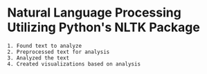 # Natural Language Processing Utilizing Python's NLTK Package

    1. Found text to analyze
    2. Preprocessed text for analysis
    3. Analyzed the text
    4. Created visualizations based on analysis
